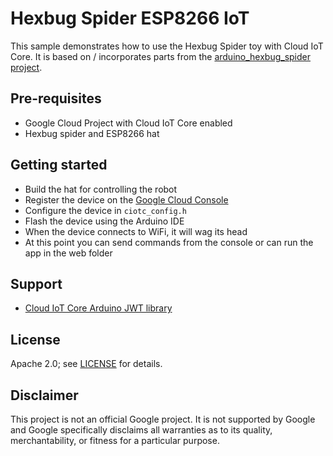 # Hexbug Spider ESP8266 IoT

This sample demonstrates how to use the Hexbug Spider toy with Cloud IoT Core.
It is based on / incorporates parts from the [arduino_hexbug_spider project](https://github.com/xiam/arduino_hexbug_spider).

## Pre-requisites
* Google Cloud Project with Cloud IoT Core enabled
* Hexbug spider and ESP8266 hat

## Getting started
* Build the hat for controlling the robot
* Register the device on the [Google Cloud Console](https://cloud.google.com/console/iot/)
* Configure the device in `ciotc_config.h`
* Flash the device using the Arduino IDE
* When the device connects to WiFi, it will wag its head
* At this point you can send commands from the console or can run the app in the web folder

## Support
* [Cloud IoT Core Arduino JWT library](https://github.com/googlecloudplatform/google-cloud-iot-arduino)

## License

Apache 2.0; see [LICENSE](LICENSE) for details.

## Disclaimer

This project is not an official Google project. It is not supported by Google
and Google specifically disclaims all warranties as to its quality,
merchantability, or fitness for a particular purpose.

